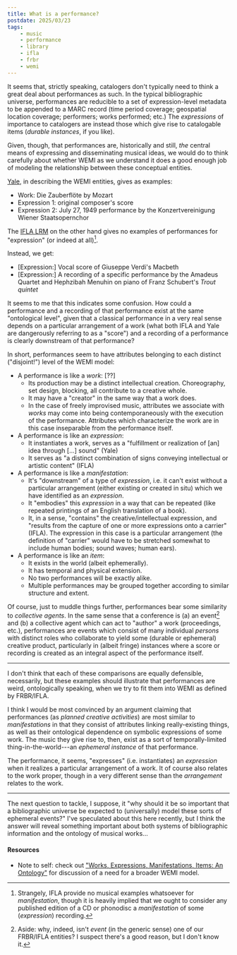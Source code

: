 ```yaml
---
title: What is a performance?
postdate: 2025/03/23
tags:
    - music
    - performance
    - library
    - ifla
    - frbr
    - wemi
---
```


It seems that, strictly speaking, catalogers don't typically need to think a great deal about performances as such. In the typical bibliographic universe, performances are reducible to a set of expression-level metadata to be appended to a MARC record (time period coverage; geospatial location coverage; performers; works performed; etc.) The _expressions_ of importance to catalogers are instead those which give rise to catalogable items (_durable instances_, if you like). 

Given, though, that performances are, historically and still, _the_ central means of expressing and disseminating musical ideas, we would do to think carefully about whether WEMI as we understand it does a good enough job of modeling the relationship between these conceptual entities.

[Yale](https://web.library.yale.edu/cataloging/music/frbr-wemi-music), in describing the WEMI entities, gives as examples:

- Work: Die Zauberflöte by Mozart
- Expression 1: original composer's score
- Expression 2: July 27, 1949 performance by the Konzertvereinigung Wiener Staatsopernchor

The [IFLA LRM](https://www.ifla.org/wp-content/uploads/2019/05/assets/cataloguing/frbr-lrm/ifla-lrm-august-2017_rev201712.pdf) on the other hand gives no examples of performances for "expression" (or indeed at all)[^1].

[^1]: Strangely, IFLA provide no musical examples whatsoever for _manifestation_, though it is heavily implied that we ought to consider any published edition of a CD or phonodisc a _manifestation_ of some (_expression_) recording.

 Instead, we get:

- [Expression:] Vocal score of Giuseppe Verdi's Macbeth
- [Expression:] A recording of a specific performance by the Amadeus Quartet and Hephzibah Menuhin on piano of Franz Schubert's *Trout quintet*

It seems to me that this indicates some confusion. How could a performance and a recording of that performance exist at the same "ontological level", given that a classical performance in a very real sense depends on a particular arrangement of a work (what both IFLA and Yale are dangerously referring to as a "score") and a recording of a performance is clearly downstream of that performance?

In short, performances seem to have attributes belonging to each distinct ("disjoint!") level of the WEMI model:

- A performance is like a _work_: [??]
    - Its production may be a distinct intellectual creation. Choreography, set design, blocking, all contribute to a creative whole.
    - It may have a "creator" in the same way that a work does.
    - In the case of freely improvised music, attributes we associate with _works_ may come into being contemporaneously with the execution of the performance. Attributes which characterize the work are in this case inseparable from the performance itself.
- A performance is like an _expression_:
    - It instantiates a work, serves as a "fulfillment or realization of [an] idea through [...] sound" (Yale)
    - It serves as "a distinct combination of signs conveying intellectual or artistic content" (IFLA)
- A performance is like a _manifestation_:
    - It's "downstream" of a type of _expression_, i.e. it can't exist without a particular arrangement (either existing or created in situ) which we have identified as an _expression_.
    - It "embodies" this _expression_ in a way that can be repeated (like repeated printings of an English translation of a book). 
    - It, in a sense, "contains" the creative/intellectual expression, and "results from the capture of one or more expressions onto a carrier" (IFLA). The expression in this case is a particular arrangement (the definition of "carrier" would have to be stretched somewhat to include human bodies; sound waves; human ears).
- A performance is like an _item_:
    - It exists in the world (albeit ephemerally).
    - It has temporal and physical extension.
    - No two performances will be exactly alike.
    - Multiple performances may be grouped together according to similar structure and extent.

Of course, just to muddle things further, performances bear some similarity to _collective agents_. In the same sense that a conference is (a) an event[^2] and (b) a collective agent which can act to "author" a work (proceedings, etc.), performances are events which consist of many individual _persons_ with distinct roles who collaborate to yield some (durable or ephemeral) creative product, particularly in (albeit fringe) instances where a score or recording is created as an integral aspect of the performance itself.

[^2]: Aside: why, indeed, isn't _event_ (in the generic sense) one of our FRBR/IFLA entities? I suspect there's a good reason, but I don't know it.

<hr>

I don't think that each of these comparisons are equally defensible, necessarily, but these examples should illustrate that performances are weird, ontologically speaking, when we try to fit them into WEMI as defined by FRBR/IFLA.

I think I would be most convinced by an argument claiming that performances (as _planned creative activities_) are most similar to _manifestations_ in that they consist of attributes linking really-existing things, as well as their ontological dependence on symbolic expressions of some work. The music they give rise to, then, exist as a sort of temporally-limited thing-in-the-world---an _ephemeral instance_ of that performance.

The performance, it seems, "expresses" (i.e. instantiates) an _expression_ when it realizes a particular arrangement of a work. It of course also relates to the work proper, though in a very different sense than the _arrangement_ relates to the work.

<hr>

The next question to tackle, I suppose, it "why should it be so important that a bibliographic universe be expected to (universally) model these sorts of ephemeral events?" I've speculated about this here recently, but I think the answer will reveal something important about both systems of bibliographic information and the ontology of musical works...

#### Resources

- Note to self: check out ["Works, Expressions, Manifestations, Items: An Ontology"](https://journal.code4lib.org/articles/16491) for discussion of a need for a broader WEMI model.


